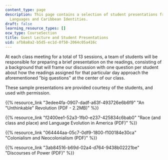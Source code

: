 ```yaml
---
content_type: page
description: This page contains a selection of student presentations from 24.908 Creole
  Languages and Caribbean Identities.
draft: false
learning_resource_types: []
ocw_type: CourseSection
title: Guest Lecture and Student Presentations
uid: afb8a8a2-b5d5-ec1d-0f50-2064c05a416c
---
```

At each class meeting for a total of 13 sessions, a team of students will be responsible for preparing a brief presentation on the readings, consisting of a background that will frame our discussion with one question per student about how the readings assigned for that particular day approach the aforementioned "big questions" at the center of our class. 

These sample presentations are provided courtesy of the students, and used with permission.

{{% resource_link "3edee4fa-0907-dadf-a63f-493726e6b6f9" "An \"Unthinkable\" Revolution (PDF - 2.2MB)" %}}

{{% resource_link "f2400ee1-52a3-1fb0-e237-425834c6bab0" "Race (and class and place) and Language Evolution in America (PDF)" %}}

{{% resource_link "064444aa-05c7-0df9-1800-f100184e30ca" "Colonialism and Neocolonialism (PDF)" %}}

{{% resource_link "3ab84516-b69d-02a4-d764-9438b02221be" "Discourses of Power (PDF)" %}}
